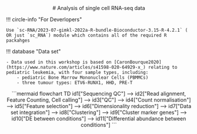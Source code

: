 <center>
# Analysis of single cell RNA-seq data
</center>

!!! circle-info "For Deverlopers"

    Use `sc-RNA/2023-07-gimkl-2022a-R-bundle-Bioconductor-3.15-R-4.2.1` ( OR just `sc_RNA`) module which contains all of the required R packahges 



!!! database "Data set"

    - Data used in this workshop is based on [CaronBourque2020](https://www.nature.com/articles/s41598-020-64929-x_) relating to pediatric leukemia, with four sample types, including:
        - pediatric Bone Marrow Mononuclear Cells (PBMMCs)
        - three tumour types: ETV6-RUNX1, HHD, PRE-T

    

<center>
```mermaid
flowchart TD
    id1["Sequencing QC"] --> id2["Read alignment, Feature Counting, Cell calling"] --> id3["QC"] --> id4["Count normalisation"] --> id5["Feature selection"] --> id6["Dimensionality reduction"] --> id7["Data set integration"] --> id8["Clustering"] --> id9["Cluster marker genes"] --> id10["DE between conditions"] --> id11["Differential abundance between conditions"]
```
</center>